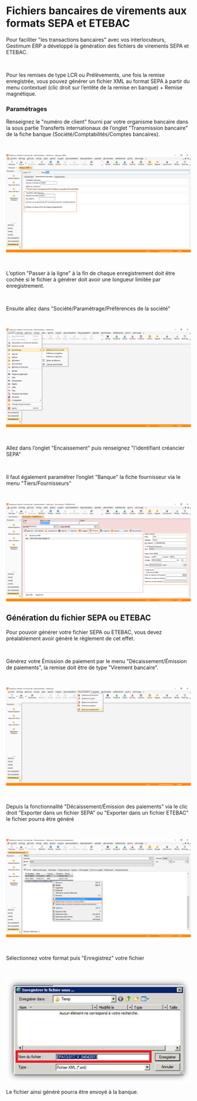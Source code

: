 # Fichiers bancaires de virements aux formats SEPA et ETEBAC


Pour faciliter "les transactions bancaires" avec vos interlocuteurs, 
 Gestimum ERP a développé la génération des fichiers de virements SEPA 
 et ETEBAC.


 


Pour les remises de type LCR ou Prélèvements, une fois la remise enregistrée, 
 vous pouvez générer un fichier XML au format SEPA à partir du menu contextuel 
 (clic droit sur l’entête de la remise en banque) + Remise magnétique.


### Paramétrages


Renseignez le "numéro de client" fourni 
 par votre organisme bancaire dans la sous partie Transferts internationaux 
 de l’onglet "Transmission bancaire" de la fiche banque (Société/Comptabilités/Comptes 
 bancaires).


 


![](../../assets/images/Fichiers/Trier/TransfertsInternationaux.png)


 


L’option "Passer à la ligne" à la 
 fin de chaque enregistrement doit être cochée si le fichier à générer 
 doit avoir une longueur limitée par enregistrement.


 


Ensuite allez dans "Société/Paramétrage/Préférences 
 de la société"


 


![](../../assets/images/Fichiers/Trier/MenuPréférencesSociete.png)


 


Allez dans l’onglet "Encaissement" 
 puis renseignez "l’identifiant créancier SEPA"


 


Il faut également paramétrer l’onglet "Banque" 
 la fiche fournisseur via le menu "Tiers/Fournisseurs"


 


![](../../assets/images/Fichiers/Trier/image009.png)


## Génération du fichier SEPA ou ETEBAC


Pour pouvoir générer votre fichier SEPA ou ETEBAC, 
 vous devez préalablement avoir généré le règlement de cet effet.


 


Générez votre Émission de paiement par le menu 
 "Décaissement/Émission de paiements", la remise doit être de 
 type "Virement bancaire".


 


![](../../assets/images/Fichiers/Trier/image011.png)


 


Depuis la fonctionnalité "Décaissement/Émission 
 des paiements" via le clic droit "Exporter dans un fichier SEPA" 
 ou "Exporter dans un fichier ETEBAC" le fichier pourra être 
 généré


 


![](../../assets/images/Fichiers/Trier/image013.png)


 


Sélectionnez votre format puis "Enregistrez" 
 votre fichier


 


![](../../assets/images/Fichiers/Trier/image015.png)


Le fichier ainsi généré pourra être envoyé à 
 la banque.


